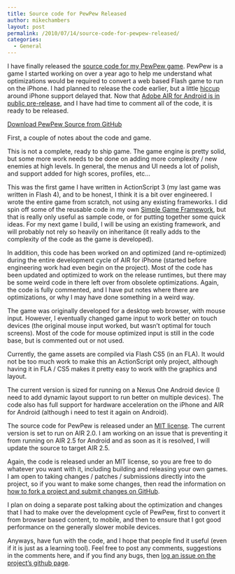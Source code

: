```yaml
---
title: Source code for PewPew Released
author: mikechambers
layout: post
permalink: /2010/07/14/source-code-for-pewpew-released/
categories:
  - General
---
```



I have finally released the [source code for my PewPew game][1]. PewPew is a game I started working on over a year ago to help me understand what optimizations would be required to convert a web based Flash game to run on the iPhone. I had planned to release the code earlier, but a little [hiccup][2] around iPhone support delayed that. Now that [Adobe AIR for Android is in public pre-release][3], and I have had time to comment all of the code, it is ready to be released.  
<!--more-->

  
[Download PewPew Source from GitHub][4]

First, a couple of notes about the code and game.

This is not a complete, ready to ship game. The game engine is pretty solid, but some more work needs to be done on adding more complexity / new enemies at high levels. In general, the menus and UI needs a lot of polish, and support added for high scores, profiles, etc&#8230;

This was the first game I have written in ActionScript 3 (my last game was written in Flash 4), and to be honest, I think it is a bit over engineered. I wrote the entire game from scratch, not using any existing frameworks. I did spin off some of the reusable code in my own [Simple Game Framework][5], but that is really only useful as sample code, or for putting together some quick ideas. For my next game I build, I will be using an existing framework, and will probably not rely so heavily on inheritance (it really adds to the complexity of the code as the game is developed).

In addition, this code has been worked on and optimized (and re-optimized) during the entire development cycle of AIR for iPhone (started before engineering work had even begin on the project). Most of the code has been updated and optimized to work on the release runtimes, but there may be some weird code in there left over from obsolete optimizations. Again, the code is fully commented, and I have put notes where there are optimizations, or why I may have done something in a weird way.

The game was originally developed for a desktop web browser, with mouse input. However, I eventually changed game input to work better on touch devices (the original mouse input worked, but wasn&#8217;t optimal for touch screens). Most of the code for mouse optimized input is still in the code base, but is commented out or not used.

Currently, the game assets are compiled via Flash CS5 (in an FLA). It would not be too much work to make this an ActionScript only project, although having it in FLA / CS5 makes it pretty easy to work with the graphics and layout.

The current version is sized for running on a Nexus One Android device (I need to add dynamic layout support to run better on multiple devices). The code also has full support for hardware acceleration on the iPhone and AIR for Android (although i need to test it again on Android).

The source code for PewPew is released under an [MIT license][6]. The current version is set to run on AIR 2.0. I am working on an issue that is preventing it from running on AIR 2.5 for Android and as soon as it is resolved, I will update the source to target AIR 2.5. 

Again, the code is released under an MIT license, so you are free to do whatever you want with it, including building and releasing your own games. I am open to taking changes / patches / submissions directly into the project, so if you want to make some changes, then read the information on [how to fork a project and submit changes on GitHub][7]. 

I plan on doing a separate post talking about the optimization and changes that I had to make over the development cycle of PewPew, first to convert it from browser based content, to mobile, and then to ensure that I got good performance on the generally slower mobile devices.

Anyways, have fun with the code, and I hope that people find it useful (even if it is just as a learning tool). Feel free to post any comments, suggestions in the comments here, and if you find any bugs, then [log an issue on the project&#8217;s github page][8].

 [1]: https://github.com/mikechambers/pewpew
 [2]: http://www.mikechambers.com/blog/2010/04/20/on-adobe-flash-cs5-and-iphone-applications/
 [3]: http://labs.adobe.com/technologies/air2/android/
 [4]: http://github.com/mikechambers/pewpew
 [5]: http://github.com/mikechambers/Simple-Game-Framework
 [6]: http://www.opensource.org/licenses/mit-license.php
 [7]: http://help.github.com/forking/
 [8]: https://github.com/mikechambers/pewpew/issues